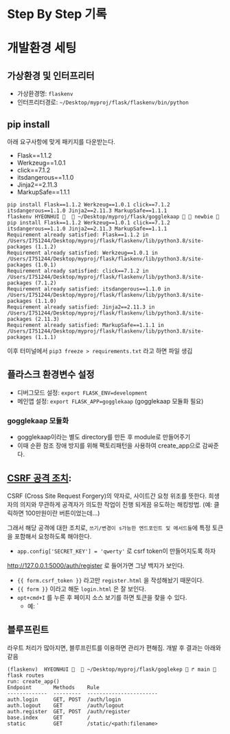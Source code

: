 # Step By Step 기록

# 개발환경 세팅

## 가상환경 및 인터프리터
- 가상환경명: `flaskenv`
- 인터프리터경로: `~/Desktop/myproj/flask/flaskenv/bin/python`

## pip install
아래 요구사항에 맞게 패키지를 다운받는다.
- Flask==1.1.2
- Werkzeug==1.0.1
- click==7.1.2
- itsdangerous==1.1.0
- Jinja2==2.11.3
- MarkupSafe==1.1.1

```
pip install Flask==1.1.2 Werkzeug==1.0.1 click==7.1.2 itsdangerous==1.1.0 Jinja2==2.11.3 MarkupSafe==1.1.1
flaskenv HYEONHUI 🎉   ~/Desktop/myproj/flask/gogglekaap   newbie  pip install Flask==1.1.2 Werkzeug==1.0.1 click==7.1.2 itsdangerous==1.1.0 Jinja2==2.11.3 MarkupSafe==1.1.1
Requirement already satisfied: Flask==1.1.2 in /Users/I751244/Desktop/myproj/flask/flaskenv/lib/python3.8/site-packages (1.1.2)
Requirement already satisfied: Werkzeug==1.0.1 in /Users/I751244/Desktop/myproj/flask/flaskenv/lib/python3.8/site-packages (1.0.1)
Requirement already satisfied: click==7.1.2 in /Users/I751244/Desktop/myproj/flask/flaskenv/lib/python3.8/site-packages (7.1.2)
Requirement already satisfied: itsdangerous==1.1.0 in /Users/I751244/Desktop/myproj/flask/flaskenv/lib/python3.8/site-packages (1.1.0)
Requirement already satisfied: Jinja2==2.11.3 in /Users/I751244/Desktop/myproj/flask/flaskenv/lib/python3.8/site-packages (2.11.3)
Requirement already satisfied: MarkupSafe==1.1.1 in /Users/I751244/Desktop/myproj/flask/flaskenv/lib/python3.8/site-packages (1.1.1)
```

이후 터미널에서 `pip3 freeze > requirements.txt` 라고 하면 파일 생김

## 플라스크 환경변수 설정

- 디버그모드 설정: `export FLASK_ENV=development`
- 메인앱 설정: `export FLASK_APP=gogglekaap` (gogglekaap 모듈화 필요)

### gogglekaap 모듈화
- gogglekaap이라는 별도 directory를 만든 후 module로 만들어주기
- 이때 순환 참조 장애 방지를 위해 팩토리패턴을 사용하여 create_app으로 감싸준다.


## [CSRF 공격 조치](https://github.com/hidekuma/gogglekaap/wiki/D.1.-CSRF-%EB%B0%A9%EC%96%B4:-Flask-WTF%EC%9D%84-%EC%9D%B4%EC%9A%A9%ED%95%9C-CSRF-%EA%B3%B5%EA%B2%A9-%EC%A1%B0%EC%B9%98):
CSRF (Cross Site Request Forgery)의 약자로, 사이트간 요청 위조를 뜻한다. 희생자의 의지와 무관하게 공격자가 의도한 작업이 진행 되게끔 유도하는 해킹방법. (예: 클릭하면 100만원이란 버튼이었는데...)

그래서 해당 공격에 대한 조치로, `쓰기/변경이 s가능한 엔드포인트 및 메서드들`에 특정 토큰을 포함해서 요청하도록 해야한다.
- `app.config['SECRET_KEY'] = 'qwerty'` 로 csrf token이 만들어지도록 하자

http://127.0.0.1:5000/auth/register 로 들어가면 그냥 백지가 보인다.
- `{{ form.csrf_token }}` 라고만 `register.html` 을 작성해놨기 때문이다.
- `{{ form }}` 이라고 해둔 `login.html` 은 잘 보인다.
- `opt+cmd+I` 를 누른 후 페이지 소스 보기를 하면 토큰을 찾을 수 있다.
  - 예: `<input id="csrf_token" name="csrf_token" type="hidden" value="IjY5YTRlZmJmNTc5NjVkNTg4ZWFlOWEzNzUyNTFiMjM0Y2E3ZDA5MmYi.Zuqt7w.8xZDDtCmRYg72cFm5l5jf0AufkQ">


## 블루프린트
라우트 처리가 많아지면, 블루프린트를 이용하면 관리가 편해짐. 개발 후 결과는 아래와 같음
```
(flaskenv)  HYEONHUI 🌙   ~/Desktop/myproj/flask/goglekep  ↱ main  flask routes
run: create_app()
Endpoint       Methods    Rule
-------------  ---------  -----------------------
auth.login     GET, POST  /auth/login
auth.logout    GET        /auth/logout
auth.register  GET, POST  /auth/register
base.index     GET        /
static         GET        /static/<path:filename>
```